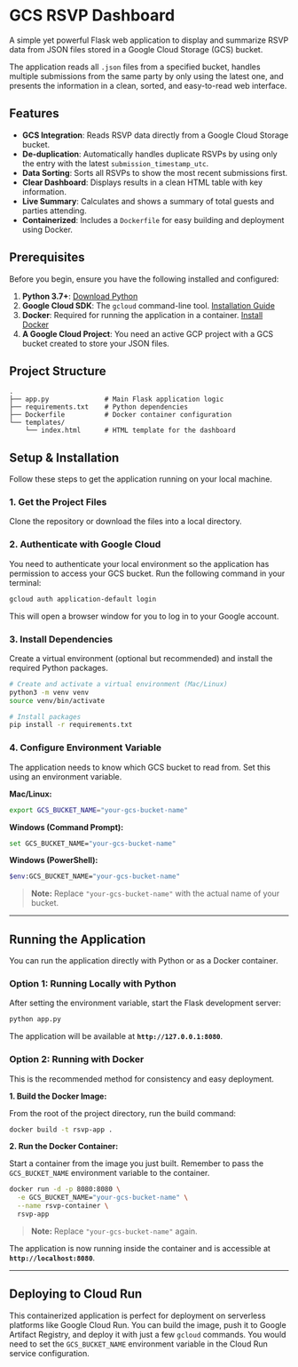   # GCS RSVP Dashboard

  A simple yet powerful Flask web application to display and summarize RSVP data from JSON files stored in a Google Cloud Storage (GCS) bucket.

  The application reads all `.json` files from a specified bucket, handles multiple submissions from the same party by only using the latest one, and presents the information in a clean, sorted, and easy-to-read web interface.

  ## Features

  -   **GCS Integration**: Reads RSVP data directly from a Google Cloud Storage bucket.
  -   **De-duplication**: Automatically handles duplicate RSVPs by using only the entry with the latest `submission_timestamp_utc`.
  -   **Data Sorting**: Sorts all RSVPs to show the most recent submissions first.
  -   **Clear Dashboard**: Displays results in a clean HTML table with key information.
  -   **Live Summary**: Calculates and shows a summary of total guests and parties attending.
  -   **Containerized**: Includes a `Dockerfile` for easy building and deployment using Docker.

  ## Prerequisites

  Before you begin, ensure you have the following installed and configured:

  1.  **Python 3.7+**: [Download Python](https://www.python.org/downloads/)
  2.  **Google Cloud SDK**: The `gcloud` command-line tool. [Installation Guide](https://cloud.google.com/sdk/docs/install)
  3.  **Docker**: Required for running the application in a container. [Install Docker](https://docs.docker.com/get-docker/)
  4.  **A Google Cloud Project**: You need an active GCP project with a GCS bucket created to store your JSON files.

  ## Project Structure

  ```
  .
  ├── app.py              # Main Flask application logic
  ├── requirements.txt    # Python dependencies
  ├── Dockerfile          # Docker container configuration
  └── templates/
      └── index.html      # HTML template for the dashboard
  ```

  ## Setup & Installation

  Follow these steps to get the application running on your local machine.

  ### 1. Get the Project Files

  Clone the repository or download the files into a local directory.

  ### 2. Authenticate with Google Cloud

  You need to authenticate your local environment so the application has permission to access your GCS bucket. Run the following command in your terminal:

  ```bash
  gcloud auth application-default login
  ```

  This will open a browser window for you to log in to your Google account.

  ### 3. Install Dependencies

  Create a virtual environment (optional but recommended) and install the required Python packages.

  ```bash
  # Create and activate a virtual environment (Mac/Linux)
  python3 -m venv venv
  source venv/bin/activate

  # Install packages
  pip install -r requirements.txt
  ```

  ### 4. Configure Environment Variable

  The application needs to know which GCS bucket to read from. Set this using an environment variable.

  **Mac/Linux:**
  ```bash
  export GCS_BUCKET_NAME="your-gcs-bucket-name"
  ```

  **Windows (Command Prompt):**
  ```bash
  set GCS_BUCKET_NAME="your-gcs-bucket-name"
  ```

  **Windows (PowerShell):**
  ```bash
  $env:GCS_BUCKET_NAME="your-gcs-bucket-name"
  ```
  > **Note:** Replace `"your-gcs-bucket-name"` with the actual name of your bucket.

  ---

  ## Running the Application

  You can run the application directly with Python or as a Docker container.

  ### Option 1: Running Locally with Python

  After setting the environment variable, start the Flask development server:

  ```bash
  python app.py
  ```

  The application will be available at **`http://127.0.0.1:8080`**.

  ### Option 2: Running with Docker

  This is the recommended method for consistency and easy deployment.

  **1. Build the Docker Image:**

  From the root of the project directory, run the build command:
  ```bash
  docker build -t rsvp-app .
  ```

  **2. Run the Docker Container:**

  Start a container from the image you just built. Remember to pass the `GCS_BUCKET_NAME` environment variable to the container.

  ```bash
  docker run -d -p 8080:8080 \
    -e GCS_BUCKET_NAME="your-gcs-bucket-name" \
    --name rsvp-container \
    rsvp-app
  ```
  > **Note:** Replace `"your-gcs-bucket-name"` again.

  The application is now running inside the container and is accessible at **`http://localhost:8080`**.

  ---

  ## Deploying to Cloud Run

  This containerized application is perfect for deployment on serverless platforms like Google Cloud Run. You can build the image, push it to Google Artifact Registry, and deploy it with just a few `gcloud` commands. You would need to set the `GCS_BUCKET_NAME` environment variable in the Cloud Run service configuration.